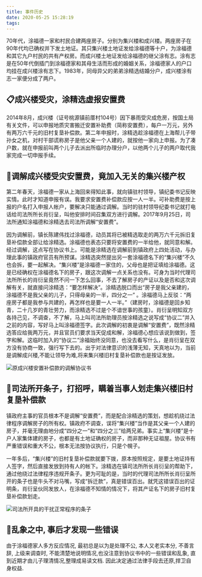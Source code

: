 ```yaml
---
title: 事件历史
date: 2020-05-25 15:28:19
tags:
---
```

70年代，涂福德一家和村民合建两座房子。分别为集兴楼和成兴楼。两座房子在90年代均已确权并下发土地证。其只集兴楼土地证发给涂福德等十户，为涂福德和其它九户村民的共有产权房。而成兴楼土地证发给涂福德的继父涂有志。涂有志是在50年代倒插门到涂福德家和其母生活而形成的婚姻关系，涂福德家人的户口均挂在成兴楼涂有志下。1983年，同母异父的弟弟涂精选结婚分户，成兴楼涂有志一家便分成了两户。


## 📋成兴楼受灾，涂精选虚报安置费

2014年8月，成兴楼（证号桃源镇前厝村104号）因下暴雨受灾成危房，按国土局有关文件，可以申报地质灾害搬迁安置补助费（简称安置费），每户一万元，另外有两万六千元的旧村复垦补偿款。第二年申报时，涂精选趁涂福德在上海帮儿子带孙女之机，对村干部谎称房子是他父亲一个人建的，就按他一家向上申报。为了凑户数，就在申报前叫两个儿子去派出所临时办理分户，以他两个儿子的两户取代我家完成一切申报手续。

## 🤼‍调解成兴楼受灾安置费，竟加入无关的集兴楼产权

第二年春天，涂福德一家从上海回来得知此事，就向镇驻村领导，镇纪委书记反映实情。此时才知道申报有误。我要求安置费补偿款应按一人一半。可补助费是按上报的户名打入申报人帐户，要解决只能通过调解。当时的驻村领导纪委书记就打电话给司法所所长肖衍呈，叫他安排时间召集双方进行调解。2017年9月25日，司法所通知涂福德和涂精选去司法所调解“安置费”。

因为调解前，镇长陈建伟找过涂福德，动员其将已被精选取走的两万六千元拆旧复垦补偿款全部让给涂精选。涂福德也表态只要将安置费的一半给他，就同意和解。经过调解，这点写在协议书上。可能是涂精选在调解前到镇政府上四处活动，与办理此事的镇政府官员有所预谋。涂精选突然提出另一套涂福德名下的“集兴楼”不久也会拆，要一起解决。“集兴楼”是涂福德一家住的，父母也是把证填给涂福德。这是已经确权在涂福德名下的房子，跟这次调解一点关系也没有。可身为当时代理司法所所长的肖衍呈竟然不问一下怎么回事，不去了解房子的产证以及是否和这次调解有关，就直接问涂精选：“要怎样解决”。涂精选脱口而出“房子是我父亲建的，涂福德不是我父亲的儿子，只得母亲的一半，四分之一” 。涂福德马上反驳：“两座房子都是我参与共建的，再怎样也是要一人一半。”（建房时，涂福德是回乡知青，二十几岁的青壮劳力，而涂精选不过是个不谙世事的孩童）。肖衍呈明知双方各持己见，不调查，不了解，马上叫司法所助理员按涂精选之说写成“协议二”并入之前的内容，写好马上叫涂福德签字。此次调解的初衷是调解“安置费”，既然涂精选答应给我两万元，并且官员们要求当天促成和解，涂福德心想应该说到做到，签字和解。这临时加入的“协议二”涂福始终没同意，也没去看写什么，是肖衍呈在双方没有协商一致，强行写下去的。出于对法律意识的浅薄无知，天真地以为，当前是调解成兴楼,不能让领导为难,将来集兴楼旧村复垦补偿款也是按证发放。

![原成兴楼安置补偿款的调解协议书](https://cdn.jsdelivr.net/gh/peyoot/pic_bed/images/cxl-azh-xys.PNG "原成兴楼安置费的调解协议书")

## 🔨司法所开条子，打招呼，瞒着当事人划走集兴楼旧村复垦补偿款

镇政府主事的官员根本不是调解“安置费”，而是配合涂精选的策划，想趁机绕过法律程序调解房子的所有权。镇政府不调查，误将“集兴楼”当作是其父亲一个人建的房子，并毫无理由地分成“四分之一”和“四分之三”给两兄弟。事实上“集兴楼”是十户人家集体建的房子，也都是有土地证确权的房子，而非那种无证祖屋。协议书有严重错误和重大不公，根本无法按协议执行，只是个幌子。

一年多后，“集兴楼”的旧村复垦补偿款就要下拨，原本按照规定，是要土地证持有人签字，然后直接发放到持有人的帐下。涂精选在镇司法所所长肖衍呈的帮助下，通过他绕过法律程序违规开条子。更为可耻的是，当时的代理司法所所长肖衍呈所开的条子也是牛头不对马嘴，写成“拆迁款”，真是错误百出。就凭这错误百出的证明条，肖衍呈伙同发放人，在涂福德不知情的情况下，将其产证名下的房子旧村复垦补偿款划走。

![司法所开具的干扰正常程序的条子](https://cdn.jsdelivr.net/gh/peyoot/pic_bed/images/ktz.PNG  "开条子,打招呼是国家明令禁止的行为")

[//]: # (https://raw.githubusercontent.com/peyoot/pic_bed/master/images/ktz.PNG)

## 🥕乱象之中, 事后才发现一些错误

由于涂福德家人多方反应情况, 最初总是以为是处理不公, 本人又老实本分, 不善言辞, 上级来调查时, 不能清楚地说明情况,也没注意到协议书中的一些错误和乱象, 直到近期才由儿子理清情况,整理成易读文档. 因此决定通过法律手段去还原,捍卫自身权益.


